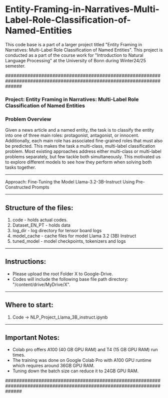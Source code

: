 # Entity-Framing-in-Narratives-Multi-Label-Role-Classification-of-Named-Entities
This code base is a part of a larger project titled "Entity Framing in Narratives: Multi-Label Role Classification of Named Entities". This project is conducted as a part of the course work for "Introduction to Natural Language Processing" at the University of Bonn during Winter24/25 semester.


######################################################################################################################

### Project: Entity Framing in Narratives: Multi-Label Role Classification of Named Entities


### Problem Overview
Given a news article and a named entity, the task is to classify the entity into one of three main roles: protagonist, antagonist, or innocent. Additionally, each main role has associated fine-grained roles that must also be predicted. This makes the task a multi-class, multi-label classification problem. Most existing approaches address either multi-class or multi-label problems separately, but few tackle both simultaneously. This motivated us to explore different models to see how they perform when solving both tasks together.


**********************************************************************************************************************
Approach: Fine-Tuning the Model Llama-3.2-3B-Instruct Using Pre-Constructed Prompts

**********************************************************************************************************************

Structure of the files:
-----------------------
1. code 		      - holds actual codes.
2. Dataset_EN_PT 	- holds data
3. log_dir		    - log directory for tensor board logs 	
4. model_cache		- cache files for model Llama 3.2 (3B) Instruct
5. tuned_model		- model checkpoints, tokenizers and logs

**********************************************************************************************************************

Instructions:
-------------

- Please upload the root Folder X to Google-Drive.
- Codes will include the following base file path directory: "/content/drive/MyDrive/X".

**********************************************************************************************************************

Where to start: 
---------------
1. Code -> NLP_Project_Llama_3B_instruct.ipynb

**********************************************************************************************************************

Important Notes:
----------------
- Colab pro offers A100 (40 GB GPU RAM) and T4 (15 GB GPU RAM) run times. 
- The training was done on Google Colab Pro with A100 GPU runtime which requires around 36GB GPU RAM. 
- Tuning down the batch size can reduce it to 24GB GPU RAM.  

######################################################################################################################

